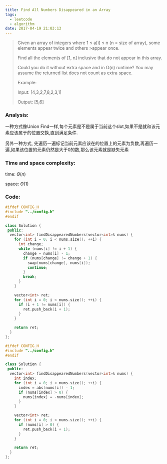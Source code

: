 ```yaml
---
title: Find All Numbers Disappeared in an Array
tags:
  - leetcode
  - algorithm
date: 2017-04-19 21:03:13
---
```

>
>Given an array of integers where 1 ≤ a[i] ≤ n (n = size of array), some elements appear twice and others >appear once.
>
>Find all the elements of [1, n] inclusive that do not appear in this array.
>
>Could you do it without extra space and in O(n) runtime? You may assume the returned list does not count as extra space.
>
>Example:
>
>Input:
>[4,3,2,7,8,2,3,1]
>
>Output:
>[5,6]
>

### Analysis:
一种方式像Union Find一样,每个元素是不是属于当前这个slot,如果不是就和该元素应该属于的位置交换,直到满足条件.

另外一种方式, 先遍历一遍标记当前元素应该在的位置上的元素为负数,再遍历一遍,如果该位置的元素仍然是大于0的数,那么该元素就是缺失元素
### Time and space complexity:
time: $\Theta (n)$
 
space: $\Theta (1)$
### Code:
```cpp
#ifdef CONFIG_H
#include "../config.h"
#endif

class Solution {
 public:
  vector<int> findDisappearedNumbers(vector<int>& nums) {
    for (int i = 0; i < nums.size(); ++i) {
      int change;
      while (nums[i] != i + 1) {
        change = nums[i] - 1;
        if (nums[change] != change + 1) {
          swap(nums[change], nums[i]);
          continue;
        }
        break;
      }
    }

    vector<int> ret;
    for (int i = 0; i < nums.size(); ++i) {
      if (i + 1 != nums[i]) {
        ret.push_back(i + 1);
      }
    }

    return ret;
  }
};
```

```cpp
#ifdef CONFIG_H
#include "../config.h"
#endif

class Solution {
 public:
  vector<int> findDisappearedNumbers(vector<int>& nums) {
    int index;
    for (int i = 0; i < nums.size(); ++i) {
      index = abs(nums[i]) - 1;
      if (nums[index] > 0) {
        nums[index] = -nums[index];
      }
    }

    vector<int> ret;
    for (int i = 0; i < nums.size(); ++i) {
      if (nums[i] > 0) {
        ret.push_back(i + 1);
      }
    }

    return ret;
  }
};
```
